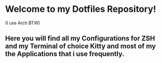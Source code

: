 # Welcome to my Dotfiles Repository!
(I use Arch BTW)

## Here you will find all my Configurations for ZSH and my Terminal of choice Kitty and most of my the Applications that i use frequently.
